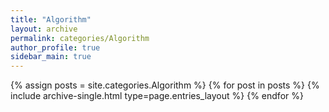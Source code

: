 ```yaml
---
title: "Algorithm"
layout: archive
permalink: categories/Algorithm
author_profile: true
sidebar_main: true
---
```



{% assign posts = site.categories.Algorithm %}
{% for post in posts %} 
{% include archive-single.html type=page.entries_layout %} 
{% endfor %}
